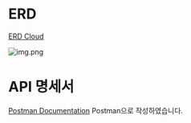 # ERD

[ERD Cloud](https://www.erdcloud.com/d/QonsNMs7BsrwtAyum)

![img.png](documents/img.png)

# API 명세서

[Postman Documentation](https://documenter.getpostman.com/view/29336568/2s9YBz2v15)
Postman으로 작성하였습니다.
